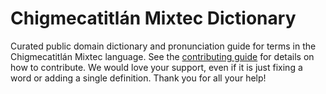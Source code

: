 
# Chigmecatitlán Mixtec Dictionary

Curated public domain dictionary and pronunciation guide for terms in the Chigmecatitlán Mixtec language. See the [contributing guide](https://github.com/drumworkteam/term/blob/make/.github/contributing.md) for details on how to contribute. We would love your support, even if it is just fixing a word or adding a single definition. Thank you for all your help!